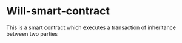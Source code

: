# Will-smart-contract
This is a smart contract which executes a transaction of inheritance between two parties
